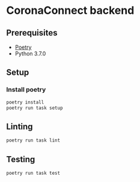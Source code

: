 # CoronaConnect backend

## Prerequisites

- [Poetry](https://python-poetry.org/docs/#installation)
- Python 3.7.0

## Setup

### Install poetry

```bash
poetry install
poetry run task setup
``` 

## Linting

```bash
poetry run task lint
```

## Testing

```bash
poetry run task test
```
